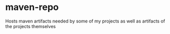 # maven-repo
Hosts maven artifacts needed by some of my projects as well as artifacts of the projects themselves
